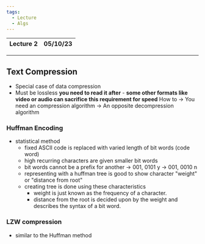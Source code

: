 ```yaml
---
tags:
  - Lecture
  - Algs
---
```

Lecture 2 | 05/10/23
:-- | --:

---
## Text Compression
* Special case of data compression
* Must be lossless **you need to read it after** - **some other formats like video or audio can sacrifice this requirement for speed**
	How to
	 -> You need an compression algorithm
	 -> An opposite decompression algorithm
### Huffman Encoding
- statistical method
	- fixed ASCII code is replaced with varied length of bit words (code word)
	- high recurring characters are given smaller bit words
	- bit words cannot be a prefix for another
		-> 001, 0101 y
		-> 001, 0010 n
	- representing with a huffman tree is good to show character "weight" or "distance from root"
	- creating tree is done using these characteristics
		- weight is just known as the frequency of a character.
		- distance from the root is decided upon by the weight and describes the syntax of a bit word.
### LZW compression
* similar to the Huffman method 